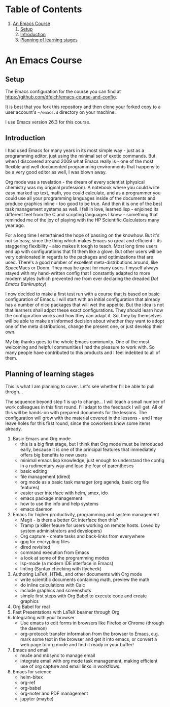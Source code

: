 
# Table of Contents

1.  [An Emacs Course](#org3e690ed)
    1.  [Setup](#org0f9650b)
    2.  [Introduction](#orgdcf61a6)
    3.  [Planning of learning stages](#org1dbc039)



<a id="org3e690ed"></a>

# An Emacs Course


<a id="org0f9650b"></a>

## Setup

The Emacs configuration for the course you can find at
<https://github.com/dfeich/emacs-course-and-config>.

It is best that you fork this repository and then clone your
forked copy to a user account's `~/emacs.d` directory on your
machine.

I use Emacs version 26.3 for this course.


<a id="orgdcf61a6"></a>

## Introduction

I had used Emacs for many years in its most simple way - just as a
programming editor, just using the minimal set of exotic
commands. But when I discovered around 2009 what Emacs really is -
one of the most flexible and well documented programming
environments that happens to be a very good editor as well, I was
blown away.

Org mode was a revelation - the dream of every scientist (physical
chemistry was my original profession). A notebook where you could
write easy marked up text, math, you could calculate, and as a
programmer you could use all your programming languages inside of
the documents and produce graphics inline - too good to be
true. And then it is one of the best task management systems as
well. I fell in love, learned lisp - enjoined its different feel from
the C and scripting languages I knew - something that reminded me of
the joy of playing with the HP Scientific Calculators many year ago.

For a long time I entertained the hope of passing on the
knowhow. But it's not so easy, since the thing which makes Emacs so
great and efficient - its staggering flexibility - also makes it
tough to teach. Most long time users end up with configurations that
fit them like a glove. But other users will be very opinionated in regards
to the packages and optimizations that are used. There's a good number
of excellent meta-distributions around, like SpaceMacs or Doom. They
may be great for many users. I myself always stayed with my hand-written
config that I constantly adapted to more modern styles (which prevented
me from ever declaring the dreaded *Dot Emacs Bankruptcy*)

I now decided to make a first test run with a course that is based on
basic configuration of Emacs. I will start with an initial configuration
that already has a number of nice packages that will wet the appetite.
But the idea is not that learners shall adpot these exact configurations.
They should learn how the configuration works and how they can adapt
it. So, they by themselves will be able to make an informed decision about
whether they want to adopt one of the meta distributions, change the
present one, or just develop their own.

My big thanks goes to the whole Emacs community. One of the most
welcoming and helpful communities I had the pleasure to work with.
So many people have contributed to this products and I feel indebted
to all of them.


<a id="org1dbc039"></a>

## Planning of learning stages

This is what I am planning to cover. Let's see whether I'll be able to
pull throgh&#x2026;

The sequence beyond step 1 is up to change&#x2026; I will teach a small
number of work colleagues in this first round. I'll adapt to the
feedback I will get. All of this will be hands-on with prepared
documents for the lessons. The configuration will grow with the
material covered in the lessons - and I may leave holes for this
first round, since the coworkers know some items already.

1.  Basic Emacs and Org mode
    -   this is a big first stage, but I think that Org mode must be introduced
        early, because it is one of the principal features that immediately
        offers big benefits to new users
    -   minimal emacs lisp knowledge, just enough to understand the config
        in a rudimentary way and lose the fear of parentheses
    -   basic editing
    -   file management (dired)
    -   org mode as a basic task manager (org agenda, basic org file features)
    -   easier user interface with helm, smex, ido
    -   emacs package management
    -   how to use the info and help systems
    -   emacs daemon
2.  Emacs for higher productivity, programming and system management
    -   Magit - is there a better Git interface then this?
    -   Tramp (a killer feaure for users working on remote hosts. Loved by
        system administrators and developers)
    -   Org capture - create tasks and back-links from everywhere
    -   gpg for encrypting files
    -   dired revisited
    -   command execution from Emacs
    -   a look at some of the programming modes
    -   lsp-mode (a modern IDE interface in Emacs)
    -   linting (Syntax checking with flycheck)
3.  Authoring LaTeX, HTML, and other documents with Org mode
    -   write scientific documents containing math, preview the math
    -   do inline calculations with Calc
    -   include graphics and screenshots
    -   simple first steps with Org Babel to execute code and
        create graphics
4.  Org Babel for real
5.  Fast Presentations with LaTeX beamer through Org
6.  Integrating with your browser
    -   Use emacs to edit forms in browsers like Firefox or Chrome
        (through the daemon)
    -   org-protocol: transfer information from the browser to Emacs,
        e.g. mark some text in the browser and get it into emacs, or
        convert a web page to org mode and find it ready in your buffer!
7.  Emacs and email
    -   mu4e and mbsync to manage email
    -   integrate email with org mode task management, making
        efficient use of org capture and email links in workflows.
8.  Emacs for science
    -   helm-bitex
    -   org-ref
    -   org-babel
    -   org-noter and PDF management
    -   jupyter (maybe)

